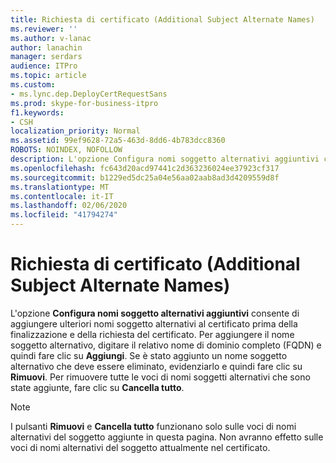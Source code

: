 ```yaml
---
title: Richiesta di certificato (Additional Subject Alternate Names)
ms.reviewer: ''
ms.author: v-lanac
author: lanachin
manager: serdars
audience: ITPro
ms.topic: article
ms.custom:
- ms.lync.dep.DeployCertRequestSans
ms.prod: skype-for-business-itpro
f1.keywords:
- CSH
localization_priority: Normal
ms.assetid: 99ef9628-72a5-463d-8dd6-4b783dcc8360
ROBOTS: NOINDEX, NOFOLLOW
description: L'opzione Configura nomi soggetto alternativi aggiuntivi consente di aggiungere ulteriori nomi soggetto alternativi al certificato prima della finalizzazione e della richiesta del certificato. Per aggiungere il nome soggetto alternativo, digitare il relativo nome di dominio completo (FQDN) e quindi fare clic su Aggiungi. Se è stato aggiunto un nome soggetto alternativo che deve essere eliminato, evidenziarlo e quindi fare clic su Rimuovi. Per rimuovere tutte le voci di nomi soggetti alternativi che sono state aggiunte, fare clic su Cancella tutto.
ms.openlocfilehash: fc643d20acd97441c2d363236024ee37923cf317
ms.sourcegitcommit: b1229ed5dc25a04e56aa02aab8ad3d4209559d8f
ms.translationtype: MT
ms.contentlocale: it-IT
ms.lasthandoff: 02/06/2020
ms.locfileid: "41794274"
---
```

# <a name="certificate-request-additional-subject-alternate-names"></a>Richiesta di certificato (Additional Subject Alternate Names)
 
L'opzione **Configura nomi soggetto alternativi aggiuntivi** consente di aggiungere ulteriori nomi soggetto alternativi al certificato prima della finalizzazione e della richiesta del certificato. Per aggiungere il nome soggetto alternativo, digitare il relativo nome di dominio completo (FQDN) e quindi fare clic su **Aggiungi**. Se è stato aggiunto un nome soggetto alternativo che deve essere eliminato, evidenziarlo e quindi fare clic su **Rimuovi**. Per rimuovere tutte le voci di nomi soggetti alternativi che sono state aggiunte, fare clic su **Cancella tutto**.
  
> [!NOTE]
> I pulsanti **Rimuovi** e **Cancella tutto** funzionano solo sulle voci di nomi alternativi del soggetto aggiunte in questa pagina. Non avranno effetto sulle voci di nomi alternativi del soggetto attualmente nel certificato.
  

